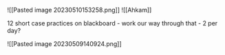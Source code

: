 ![[Pasted image 20230510153258.png]]
![[Ahkam]]

12 short case practices on blackboard - work our way through that - 2 per day?

![[Pasted image 20230509140924.png]]